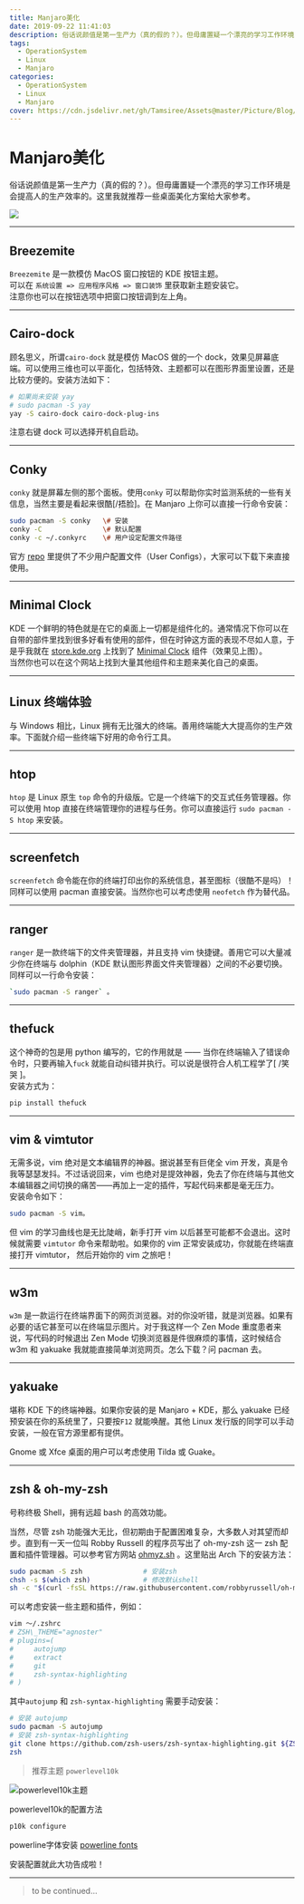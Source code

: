 ```yaml
---
title: Manjaro美化
date: 2019-09-22 11:41:03
description: 俗话说颜值是第一生产力（真的假的？）。但毋庸置疑一个漂亮的学习工作环境是会提高人的生产效率的。这里我就推荐一些桌面美化方案给大家参考。
tags:
  - OperationSystem
  - Linux
  - Manjaro
categories:
  - OperationSystem
  - Linux
  - Manjaro
cover: https://cdn.jsdelivr.net/gh/Tamsiree/Assets@master/Picture/Blog/Cover/t01f37ee8b9d9b4e805.jpg
---
```

# Manjaro美化
俗话说颜值是第一生产力（真的假的？）。但毋庸置疑一个漂亮的学习工作环境是会提高人的生产效率的。这里我就推荐一些桌面美化方案给大家参考。

[![](https://i.loli.net/2018/09/16/5b9e51de18248.png)](https://i.loli.net/2018/09/16/5b9e51de18248.png)

---

## Breezemite

`Breezemite` 是一款模仿 MacOS 窗口按钮的 KDE 按钮主题。  
可以在 `系统设置 => 应用程序风格 => 窗口装饰` 里获取新主题安装它。  
注意你也可以在按钮选项中把窗口按钮调到左上角。

---

## Cairo-dock

顾名思义，所谓`cairo-dock` 就是模仿 MacOS 做的一个 dock，效果见屏幕底端。可以使用三维也可以平面化，包括特效、主题都可以在图形界面里设置，还是比较方便的。安装方法如下：

```bash
# 如果尚未安装 yay  
# sudo pacman -S yay  
yay -S cairo-dock cairo-dock-plug-ins  
```

注意右键 dock 可以选择开机自启动。

---

## Conky

`conky` 就是屏幕左侧的那个面板。使用`conky` 可以帮助你实时监测系统的一些有关信息，当然主要是看起来很酷\[/捂脸\]。在 Manjaro 上你可以直接一行命令安装： 

```bash
sudo pacman -S conky   \# 安装  
conky -C               \# 默认配置  
conky -c ~/.conkyrc    \# 用户设定配置文件路径  
```

官方 [repo](https://github.com/brndnmtthws/conky) 里提供了不少用户配置文件（User Configs），大家可以下载下来直接使用。

---

## Minimal Clock

KDE 一个鲜明的特色就是在它的桌面上一切都是组件化的。通常情况下你可以在自带的部件里找到很多好看有使用的部件，但在时钟这方面的表现不尽如人意，于是乎我就在 [store.kde.org](https://store.kde.org/) 上找到了 [Minimal Clock](https://store.kde.org/p/1173746/) 组件（效果见上图）。  
当然你也可以在这个网站上找到大量其他组件和主题来美化自己的桌面。

---

## Linux 终端体验

与 Windows 相比，Linux 拥有无比强大的终端。善用终端能大大提高你的生产效率。下面就介绍一些终端下好用的命令行工具。

---

## htop

`htop` 是 Linux 原生 `top` 命令的升级版。它是一个终端下的交互式任务管理器。你可以使用 htop 直接在终端管理你的进程与任务。你可以直接运行 `sudo pacman -S htop` 来安装。

---

## screenfetch

`screenfetch` 命令能在你的终端打印出你的系统信息，甚至图标（很酷不是吗）！同样可以使用 pacman 直接安装。当然你也可以考虑使用 `neofetch` 作为替代品。

---

## ranger

`ranger` 是一款终端下的文件夹管理器，并且支持 vim 快捷键。善用它可以大量减少你在终端与 dolphin（KDE 默认图形界面文件夹管理器）之间的不必要切换。同样可以一行命令安装：  
```bash
`sudo pacman -S ranger` 。
```

---

## thefuck

这个神奇的包是用 python 编写的，它的作用就是 —— 当你在终端输入了错误命令时，只要再输入`fuck` 就能自动纠错并执行。可以说是很符合人机工程学了[ /笑哭 ]。  
安装方式为：  
```bash
pip install thefuck 
```

---

## vim & vimtutor

无需多说，vim 绝对是文本编辑界的神器。据说甚至有巨佬全 vim 开发，真是令我等瑟瑟发抖。不过话说回来，vim 也绝对是提效神器，免去了你在终端与其他文本编辑器之间切换的痛苦——再加上一定的插件，写起代码来都是毫无压力。  
安装命令如下：

```bash
sudo pacman -S vim。
```

但 vim 的学习曲线也是无比陡峭，新手打开 vim 以后甚至可能都不会退出。这时候就需要 `vimtutor` 命令来帮助啦。如果你的 vim 正常安装成功，你就能在终端直接打开 vimtutor， 然后开始你的 vim 之旅吧！

---

## w3m

`w3m` 是一款运行在终端界面下的网页浏览器。对的你没听错，就是浏览器。如果有必要的话它甚至可以在终端显示图片。对于我这样一个 Zen Mode 重度患者来说，写代码的时候退出 Zen Mode 切换浏览器是件很麻烦的事情，这时候结合 w3m 和 yakuake 我就能直接简单浏览网页。怎么下载？问 pacman 去。

---

## yakuake

堪称 KDE 下的终端神器。如果你安装的是 Manjaro + KDE，那么 yakuake 已经预安装在你的系统里了，只要按`F12` 就能唤醒。其他 Linux 发行版的同学可以手动安装，一般在官方源里都有提供。

Gnome 或 Xfce 桌面的用户可以考虑使用 Tilda 或 Guake。

---

## zsh & oh-my-zsh

号称终极 Shell，拥有远超 bash 的高效功能。

当然，尽管 zsh 功能强大无比，但初期由于配置困难复杂，大多数人对其望而却步。直到有一天一位叫 Robby Russell 的程序员写出了 oh-my-zsh 这一 zsh 配置和插件管理器。可以参考官方网站 [ohmyz.sh](https://ohmyz.sh/) 。这里贴出 Arch 下的安装方法：

```bash
sudo pacman -S zsh               # 安装zsh  
chsh -s $(which zsh)             # 修改默认shell  
sh -c "$(curl -fsSL https://raw.githubusercontent.com/robbyrussell/oh-my-zsh/master/tools/install.sh)"    # 使用curl安装oh-my-zsh  
```

可以考虑安装一些主题和插件，例如：

```bash
vim ～/.zshrc  
# ZSH\_THEME="agnoster"  
# plugins=(  
#     autojump  
#     extract  
#     git  
#     zsh-syntax-highlighting  
# )  
```

其中`autojump` 和 `zsh-syntax-highlighting` 需要手动安装： 

```bash
# 安装 autojump  
sudo pacman -S autojump  
# 安装 zsh-syntax-highlighting  
git clone https://github.com/zsh-users/zsh-syntax-highlighting.git ${ZSH\_CUSTOM:-~/.oh-my-zsh/custom}/plugins/zsh-syntax-highlighting  
zsh  
```

> 推荐主题 `powerlevel10k`

![powerlevel10k主题](https://cdn.jsdelivr.net/gh/Tamsiree/Assets@master/Picture/Blog/Manjaro/plasmashell_20191114001128.png)

powerlevel10k的配置方法

```bash
p10k configure
```

powerline字体安装 [powerline fonts](https://github.com/powerline/fonts)

安装配置就此大功告成啦！

---
> to be continued...